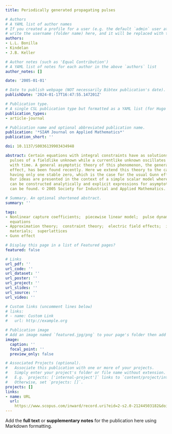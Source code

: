 ```yaml
---
title: Periodically generated propagating pulses

# Authors
# A YAML list of author names
# If you created a profile for a user (e.g. the default `admin` user at `content/authors/admin/`), 
# write the username (folder name) here, and it will be replaced with their full name and linked to their profile.
authors:
- L.L. Bonilla
- Kindelan
- J.B. Keller

# Author notes (such as 'Equal Contribution')
# A YAML list of notes for each author in the above `authors` list
author_notes: []

date: '2005-01-01'

# Date to publish webpage (NOT necessarily Bibtex publication's date).
publishDate: '2024-01-17T16:47:55.147201Z'

# Publication type.
# A single CSL publication type but formatted as a YAML list (for Hugo requirements).
publication_types:
- article-journal

# Publication name and optional abbreviated publication name.
publication: '*SIAM Journal on Applied Mathematics*'
publication_short: ''

doi: 10.1137/S0036139903434948

abstract: Certain equations with integral constraints have as solutions time-periodic
  pulses of a fieldlike unknown while a currentlike unknown oscillates periodically
  with time. A general asymptotic theory of this phenomenon, the generalized Gunn
  effect, has been found recently. Here we extend this theory to the case of nonlinearities
  having only one stable zero, which is the case for the usual Gunn effect in n-GaAs.
  Our ideas are presented in the context of a simple scalar model where the waves
  can be constructed analytically and explicit expressions for asymptotic approximations
  can be found. © 2005 Society for Industrial and Applied Mathematics.

# Summary. An optional shortened abstract.
summary: ''

tags:
- Nonlinear capture coefficients;  piecewise linear model;  pulse dynamics;  reaction-diffusion-convection
  equations
- Approximation theory;  constraint theory;  electric field effects;  impact ionization;  semiconductor
  materials;  superlattices
- Gunn effect

# Display this page in a list of Featured pages?
featured: false

# Links
url_pdf: ''
url_code: ''
url_dataset: ''
url_poster: ''
url_project: ''
url_slides: ''
url_source: ''
url_video: ''

# Custom links (uncomment lines below)
# links:
# - name: Custom Link
#   url: http://example.org

# Publication image
# Add an image named `featured.jpg/png` to your page's folder then add a caption below.
image:
  caption: ''
  focal_point: ''
  preview_only: false

# Associated Projects (optional).
#   Associate this publication with one or more of your projects.
#   Simply enter your project's folder or file name without extension.
#   E.g. `projects: ['internal-project']` links to `content/project/internal-project/index.md`.
#   Otherwise, set `projects: []`.
projects: []
links:
- name: URL
  url: 
    https://www.scopus.com/inward/record.uri?eid=2-s2.0-21244503182&doi=10.1137%2fS0036139903434948&partnerID=40&md5=d3adaced20bc569cff02e4e9c32a5bb6
---
```


Add the **full text** or **supplementary notes** for the publication here using Markdown formatting.
